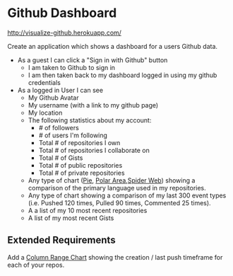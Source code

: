 # Github Dashboard

<http://visualize-github.herokuapp.com/>

Create an application which shows a dashboard for a users Github data.

- As a guest I can click a "Sign in with Github" button
  - I am taken to Github to sign in
  - I am then taken back to my dashboard logged in using my github credentials
- As a logged in User I can see
  - My Github Avatar
  - My username (with a link to my github page)
  - My location
  - The following statistics about my account:
    - \# of followers
    - \# of users I'm following
    - Total # of repositories I own
    - Total # of repositories I collaborate on
    - Total # of Gists
    - Total # of public repositories
    - Total # of private repositories
  - Any type of chart ([Pie](http://www.highcharts.com/demo/pie-legend), [Polar Area](http://www.highcharts.com/demo/polar),[Spider Web](http://www.highcharts.com/demo/polar-spider)) showing a comparison of the primary language used in my repositories.
  - Any type of chart showing a comparison of my last 300 event types (i.e. Pushed 120 times, Pulled 90 times, Commented 25 times).
  - A a list of my 10 most recent repositories
  - A list of my most recent Gists

## Extended Requirements

Add a [Column Range Chart](http://www.highcharts.com/demo/columnrange) showing the creation / last push timeframe for each of your repos.
